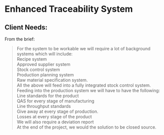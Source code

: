 # Enhanced Traceability System

## Client Needs:
From the brief:
>For the system to be workable we will require a lot of background systems which will include:<br>
Recipe system<br> 
Approved supplier system<br> 
Stock control system<br>
Production planning system<br>
Raw material specification system.<br>
All the above will feed into a fully integrated stock control system.<br>
Feeding into the production system we will have to have the following:<br>
Line standards for the product<br>
QAS for every stage of manufacturing<br>
Line throughput standards<br>
Give away at every stage of production.<br>
Losses at every stage of the product<br>
We will also require a deviation report<br>
At the end of the project, we would the solution to be closed source.
